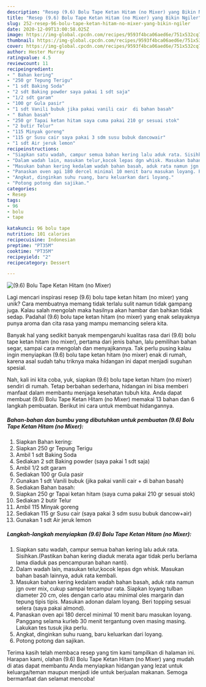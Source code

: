 ```yaml
---
description: "Resep (9.6) Bolu Tape Ketan Hitam (no Mixer) yang Bikin Ngiler"
title: "Resep (9.6) Bolu Tape Ketan Hitam (no Mixer) yang Bikin Ngiler"
slug: 252-resep-96-bolu-tape-ketan-hitam-no-mixer-yang-bikin-ngiler
date: 2020-12-09T13:00:58.025Z
image: https://img-global.cpcdn.com/recipes/9593f4bca06aed6e/751x532cq70/96-bolu-tape-ketan-hitam-no-mixer-foto-resep-utama.jpg
thumbnail: https://img-global.cpcdn.com/recipes/9593f4bca06aed6e/751x532cq70/96-bolu-tape-ketan-hitam-no-mixer-foto-resep-utama.jpg
cover: https://img-global.cpcdn.com/recipes/9593f4bca06aed6e/751x532cq70/96-bolu-tape-ketan-hitam-no-mixer-foto-resep-utama.jpg
author: Hester Murray
ratingvalue: 4.5
reviewcount: 11
recipeingredient:
- " Bahan kering"
- "250 gr Tepung Terigu"
- "1 sdt Baking Soda"
- "2 sdt Baking powder saya pakai 1 sdt saja"
- "1/2 sdt garam"
- "100 gr Gula pasir"
- "1 sdt Vanili bubuk jika pakai vanili cair  di bahan basah"
- " Bahan basah"
- "250 gr Tapai ketan hitam saya cuma pakai 210 gr sesuai stok"
- "2 butir Telur"
- "115 Minyak goreng"
- "115 gr Susu cair saya pakai 3 sdm susu bubuk dancowair"
- "1 sdt Air jeruk lemon"
recipeinstructions:
- "Siapkan satu wadah, campur semua bahan kering lalu aduk rata. Sisihkan.(Pastikan bahan kering diaduk merata agar tidak perlu berlama lama diaduk pas pencampuran bahan nanti)."
- "Dalam wadah lain, masukan telur,kocok lepas dgn whisk. Masukan bahan basah lainnya, aduk rata kembali."
- "Masukan bahan kering kedalam wadah bahan basah, aduk rata namun jgn over mix, cukup sampai tercampur rata. Siapkan loyang tulban diameter 20 cm, oles dengan carlo atau minimal oles margarin dan tepung tipis tipis. Masukan adonan dalam loyang. Beri topping sesuai selera (saya pakai almond)."
- "Panaskan oven api 180 dercel minimal 10 menit baru masukan loyang. Panggang selama kurleb 30 menit tergantung oven masing masing. Lakukan tes tusuk jika perlu."
- "Angkat, dinginkan suhu ruang, baru keluarkan dari loyang."
- "Potong potong dan sajikan."
categories:
- Resep
tags:
- 96
- bolu
- tape

katakunci: 96 bolu tape 
nutrition: 101 calories
recipecuisine: Indonesian
preptime: "PT35M"
cooktime: "PT35M"
recipeyield: "2"
recipecategory: Dessert

---
```



![(9.6) Bolu Tape Ketan Hitam (no Mixer)](https://img-global.cpcdn.com/recipes/9593f4bca06aed6e/751x532cq70/96-bolu-tape-ketan-hitam-no-mixer-foto-resep-utama.jpg)

Lagi mencari inspirasi resep (9.6) bolu tape ketan hitam (no mixer) yang unik? Cara membuatnya memang tidak terlalu sulit namun tidak gampang juga. Kalau salah mengolah maka hasilnya akan hambar dan bahkan tidak sedap. Padahal (9.6) bolu tape ketan hitam (no mixer) yang enak selayaknya punya aroma dan cita rasa yang mampu memancing selera kita.

Banyak hal yang sedikit banyak mempengaruhi kualitas rasa dari (9.6) bolu tape ketan hitam (no mixer), pertama dari jenis bahan, lalu pemilihan bahan segar, sampai cara mengolah dan menyajikannya. Tak perlu pusing kalau ingin menyiapkan (9.6) bolu tape ketan hitam (no mixer) enak di rumah, karena asal sudah tahu triknya maka hidangan ini dapat menjadi suguhan spesial.




Nah, kali ini kita coba, yuk, siapkan (9.6) bolu tape ketan hitam (no mixer) sendiri di rumah. Tetap berbahan sederhana, hidangan ini bisa memberi manfaat dalam membantu menjaga kesehatan tubuh kita. Anda dapat membuat (9.6) Bolu Tape Ketan Hitam (no Mixer) memakai 13 bahan dan 6 langkah pembuatan. Berikut ini cara untuk membuat hidangannya.

<!--inarticleads1-->

##### Bahan-bahan dan bumbu yang dibutuhkan untuk pembuatan (9.6) Bolu Tape Ketan Hitam (no Mixer):

1. Siapkan  Bahan kering:
1. Siapkan 250 gr Tepung Terigu
1. Ambil 1 sdt Baking Soda
1. Sediakan 2 sdt Baking powder (saya pakai 1 sdt saja)
1. Ambil 1/2 sdt garam
1. Sediakan 100 gr Gula pasir
1. Gunakan 1 sdt Vanili bubuk (jika pakai vanili cair + di bahan basah)
1. Sediakan  Bahan basah:
1. Siapkan 250 gr Tapai ketan hitam (saya cuma pakai 210 gr sesuai stok)
1. Sediakan 2 butir Telur
1. Ambil 115 Minyak goreng
1. Sediakan 115 gr Susu cair (saya pakai 3 sdm susu bubuk dancow+air)
1. Gunakan 1 sdt Air jeruk lemon




<!--inarticleads2-->

##### Langkah-langkah menyiapkan (9.6) Bolu Tape Ketan Hitam (no Mixer):

1. Siapkan satu wadah, campur semua bahan kering lalu aduk rata. Sisihkan.(Pastikan bahan kering diaduk merata agar tidak perlu berlama lama diaduk pas pencampuran bahan nanti).
1. Dalam wadah lain, masukan telur,kocok lepas dgn whisk. Masukan bahan basah lainnya, aduk rata kembali.
1. Masukan bahan kering kedalam wadah bahan basah, aduk rata namun jgn over mix, cukup sampai tercampur rata. Siapkan loyang tulban diameter 20 cm, oles dengan carlo atau minimal oles margarin dan tepung tipis tipis. Masukan adonan dalam loyang. Beri topping sesuai selera (saya pakai almond).
1. Panaskan oven api 180 dercel minimal 10 menit baru masukan loyang. Panggang selama kurleb 30 menit tergantung oven masing masing. Lakukan tes tusuk jika perlu.
1. Angkat, dinginkan suhu ruang, baru keluarkan dari loyang.
1. Potong potong dan sajikan.




Terima kasih telah membaca resep yang tim kami tampilkan di halaman ini. Harapan kami, olahan (9.6) Bolu Tape Ketan Hitam (no Mixer) yang mudah di atas dapat membantu Anda menyiapkan hidangan yang lezat untuk keluarga/teman maupun menjadi ide untuk berjualan makanan. Semoga bermanfaat dan selamat mencoba!
